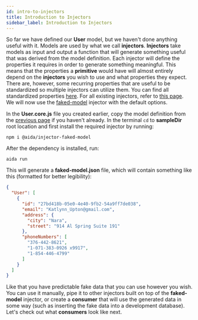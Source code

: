 ```yaml
---
id: intro-to-injectors
title: Introduction to Injectors
sidebar_label: Introduction to Injectors
---
```


So far we have defined our **User** model, but we haven't done anything useful with it. Models are used by what we call **injectors**. **Injectors** take models as input and output a function that will generate something useful that was derived from the model definition. Each injector will define the properties it requires in order to generate something meaningful. This means that the properties a **primitive** would have will almost entirely depend on the **injectors** you wish to use and what properties they expect. There are, however, some recurring properties that are useful to be standardized so multiple injectors can utilize them. You can find all standardized properties [here](reference/data-model.md). For all existing injectors, refer to [this page](reference/existing-injectors.md). We will now use the [faked-model](https://github.com/sradevski/aida/tree/master/packages/injector-faked-model) injector with the default options.

In the **User.core.js** file you created earlier, copy the model definition from the [previous page](getting-started/enriching-the-model.md) if you haven't already. In the terminal `cd` to **sampleDir** root location and first install the required injector by running:

```
npm i @aida/injector-faked-model 
```

After the dependency is installed, run:

```
aida run
```

This will generate a **faked-model.json** file, which will contain something like this (formatted for better legibility):

```json
{
  "User": [
    {
      "id": "27bd418b-05e0-4e40-9fb2-54a9ff7de038",
      "email": "Katlynn_Upton@gmail.com",
      "address": {
        "city": "Nara",
        "street": "914 Al Spring Suite 191"
      },
      "phoneNumbers": [
        "376-442-8621",
        "1-071-383-0926 x9917",
        "1-854-446-4799"
      ]
    }
  ]
}

```

Like that you have predictable fake data that you can use however you wish. You can use it manually, pipe it to other injectors built on top of the **faked-model** injector, or create a **consumer** that will use the generated data in some way (such as inserting the fake data into a development database). Let's check out what **consumers** look like next.